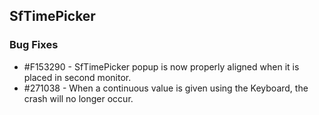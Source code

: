 ## SfTimePicker

### Bug Fixes

* \#F153290 - SfTimePicker popup is now properly aligned when it is placed in second monitor.
* \#271038 - When a continuous value is given using the Keyboard, the crash will no longer occur.